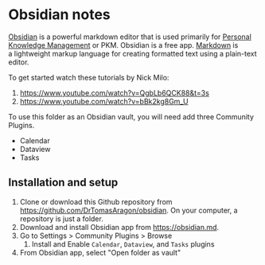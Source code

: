# Obsidian notes
[Obsidian](https://obsidian.md/) is a powerful markdown editor that is used primarily for [Personal Knowledge Management](https://en.wikipedia.org/wiki/Personal_knowledge_management) or PKM. Obsidian is a free app. [Markdown](https://en.wikipedia.org/wiki/Markdown) is a lightweight markup language for creating formatted text using a plain-text editor.

To get started watch these tutorials by Nick Milo:
1. https://www.youtube.com/watch?v=QgbLb6QCK88&t=3s
2. https://www.youtube.com/watch?v=bBk2kg8Gm_U

To use this folder as an Obsidian vault, you will need add three Community Plugins.
- Calendar
- Dataview
- Tasks

## Installation and setup
1. Clone or download this Github repository from https://github.com/DrTomasAragon/obsidian. On your computer, a repository is just a folder.
2. Download and install Obsidian app from https://obsidian.md.
3. Go to Settings > Community Plugins > Browse
	1. Install and Enable `Calendar`, `Dataview`, and `Tasks` plugins
4. From Obsidian app, select "Open folder as vault"